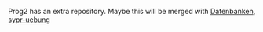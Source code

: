 Prog2 has an extra repository.
Maybe this will be merged with [Datenbanken](https://github.com/Atomarverseucht/Datenbanken), [sypr-uebung](https://github.com/Atomarverseucht/sypr-uebungen)
